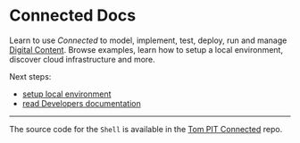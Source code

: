 # Connected Docs

Learn to use *Connected* to model, implement, test, deploy, run and manage [Digital Content](DevelopersGuide/Environment/DigitalContent.md). Browse examples, learn how to setup a local environment, discover cloud infrastructure and more.

Next steps:

- [setup local environment](GettingStarted/README.md)
- [read Developers documentation](DevelopersGuide/README.md)

---

The source code for the `Shell` is available in the [Tom PIT Connected](https://github.com/Tom-PIT/Connected) repo.
